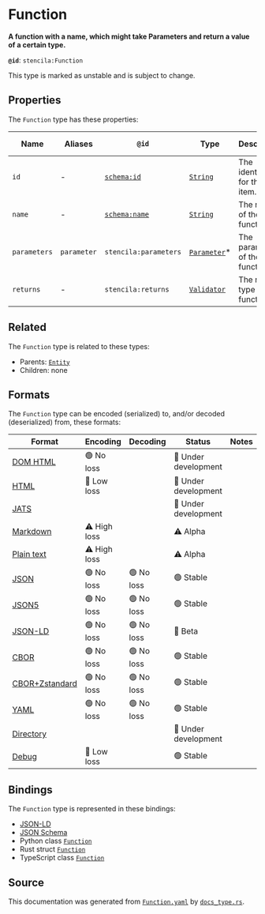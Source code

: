 # Function

**A function with a name, which might take Parameters and return a value of a certain type.**

**`@id`**: `stencila:Function`

This type is marked as unstable and is subject to change.

## Properties

The `Function` type has these properties:

| Name         | Aliases     | `@id`                                    | Type                                                                                                   | Description                      | Inherited from                                                                                   |
| ------------ | ----------- | ---------------------------------------- | ------------------------------------------------------------------------------------------------------ | -------------------------------- | ------------------------------------------------------------------------------------------------ |
| `id`         | -           | [`schema:id`](https://schema.org/id)     | [`String`](https://github.com/stencila/stencila/blob/main/docs/reference/schema/data/string.md)        | The identifier for this item.    | [`Entity`](https://github.com/stencila/stencila/blob/main/docs/reference/schema/other/entity.md) |
| `name`       | -           | [`schema:name`](https://schema.org/name) | [`String`](https://github.com/stencila/stencila/blob/main/docs/reference/schema/data/string.md)        | The name of the function.        | -                                                                                                |
| `parameters` | `parameter` | `stencila:parameters`                    | [`Parameter`](https://github.com/stencila/stencila/blob/main/docs/reference/schema/flow/parameter.md)* | The parameters of the function.  | -                                                                                                |
| `returns`    | -           | `stencila:returns`                       | [`Validator`](https://github.com/stencila/stencila/blob/main/docs/reference/schema/data/validator.md)  | The return type of the function. | -                                                                                                |

## Related

The `Function` type is related to these types:

- Parents: [`Entity`](https://github.com/stencila/stencila/blob/main/docs/reference/schema/other/entity.md)
- Children: none

## Formats

The `Function` type can be encoded (serialized) to, and/or decoded (deserialized) from, these formats:

| Format                                                                                               | Encoding     | Decoding  | Status              | Notes |
| ---------------------------------------------------------------------------------------------------- | ------------ | --------- | ------------------- | ----- |
| [DOM HTML](https://github.com/stencila/stencila/blob/main/docs/reference/formats/dom.html.md)        | 🟢 No loss    |           | 🚧 Under development |       |
| [HTML](https://github.com/stencila/stencila/blob/main/docs/reference/formats/html.md)                | 🔷 Low loss   |           | 🚧 Under development |       |
| [JATS](https://github.com/stencila/stencila/blob/main/docs/reference/formats/jats.md)                |              |           | 🚧 Under development |       |
| [Markdown](https://github.com/stencila/stencila/blob/main/docs/reference/formats/markdown.md)        | ⚠️ High loss |           | ⚠️ Alpha            |       |
| [Plain text](https://github.com/stencila/stencila/blob/main/docs/reference/formats/text.md)          | ⚠️ High loss |           | ⚠️ Alpha            |       |
| [JSON](https://github.com/stencila/stencila/blob/main/docs/reference/formats/json.md)                | 🟢 No loss    | 🟢 No loss | 🟢 Stable            |       |
| [JSON5](https://github.com/stencila/stencila/blob/main/docs/reference/formats/json5.md)              | 🟢 No loss    | 🟢 No loss | 🟢 Stable            |       |
| [JSON-LD](https://github.com/stencila/stencila/blob/main/docs/reference/formats/jsonld.md)           | 🟢 No loss    | 🟢 No loss | 🔶 Beta              |       |
| [CBOR](https://github.com/stencila/stencila/blob/main/docs/reference/formats/cbor.md)                | 🟢 No loss    | 🟢 No loss | 🟢 Stable            |       |
| [CBOR+Zstandard](https://github.com/stencila/stencila/blob/main/docs/reference/formats/cbor.zstd.md) | 🟢 No loss    | 🟢 No loss | 🟢 Stable            |       |
| [YAML](https://github.com/stencila/stencila/blob/main/docs/reference/formats/yaml.md)                | 🟢 No loss    | 🟢 No loss | 🟢 Stable            |       |
| [Directory](https://github.com/stencila/stencila/blob/main/docs/reference/formats/directory.md)      |              |           | 🚧 Under development |       |
| [Debug](https://github.com/stencila/stencila/blob/main/docs/reference/formats/debug.md)              | 🔷 Low loss   |           | 🟢 Stable            |       |

## Bindings

The `Function` type is represented in these bindings:

- [JSON-LD](https://stencila.org/Function.jsonld)
- [JSON Schema](https://stencila.org/Function.schema.json)
- Python class [`Function`](https://github.com/stencila/stencila/blob/main/python/python/stencila/types/function.py)
- Rust struct [`Function`](https://github.com/stencila/stencila/blob/main/rust/schema/src/types/function.rs)
- TypeScript class [`Function`](https://github.com/stencila/stencila/blob/main/ts/src/types/Function.ts)

## Source

This documentation was generated from [`Function.yaml`](https://github.com/stencila/stencila/blob/main/schema/Function.yaml) by [`docs_type.rs`](https://github.com/stencila/stencila/blob/main/rust/schema-gen/src/docs_type.rs).
